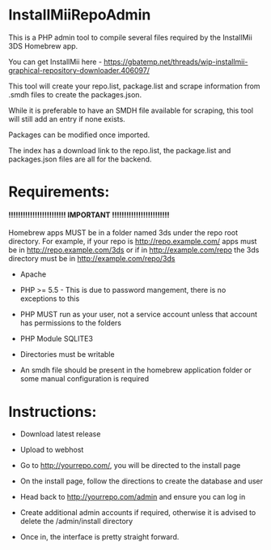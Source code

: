 # InstallMiiRepoAdmin

This is a PHP admin tool to compile several files required by the InstallMii 3DS Homebrew app.

You can get InstallMii here - https://gbatemp.net/threads/wip-installmii-graphical-repository-downloader.406097/

This tool will create your repo.list, package.list and scrape information from .smdh files to create the packages.json.

While it is preferable to have an SMDH file available for scraping, this tool will still add an entry if none exists.

Packages can be modified once imported.

The index has a download link to the repo.list, the package.list and packages.json files are all for the backend.

# Requirements:

#### !!!!!!!!!!!!!!!!!!!!!!!! IMPORTANT !!!!!!!!!!!!!!!!!!!!!!!!
Homebrew apps MUST be in a folder named 3ds under the repo root directory. For example, if your repo is http://repo.example.com/ apps must be in http://repo.example.com/3ds or if in http://example.com/repo the 3ds directory must be in http://example.com/repo/3ds

- Apache

- PHP >= 5.5 - This is due to password mangement, there is no exceptions to this

- PHP MUST run as your user, not a service account unless that account has permissions to the folders

- PHP Module SQLITE3 

- Directories must be writable

- An smdh file should be present in the homebrew application folder or some manual configuration is required

# Instructions:

- Download latest release

- Upload to webhost

- Go to http://yourrepo.com/, you will be directed to the install page

- On the install page, follow the directions to create the database and user

- Head back to http://yourrepo.com/admin and ensure you can log in

- Create additional admin accounts if required, otherwise it is advised to delete the /admin/install directory

- Once in, the interface is pretty straight forward.


